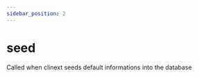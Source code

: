 ```yaml
---
sidebar_position: 2
---
```


# seed

Called when clinext seeds default informations into the database
